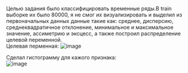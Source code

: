 Целью задания было классифицировать временные ряды.В train выборке их было 80000, я не смог их визуализировать и выделил из первоначальных данных данные такие как: среднее, дисперсию, среднеквадратичное отклонение, минимальное и максимальное значение, ассиметрию и эксцесc, а также построил распределение целевой переменной.<br />
Целевая перменная:
![image](https://github.com/user-attachments/assets/e21e9ea1-24d1-4865-9796-5c3f29139d02)

Сделал гистограмму для кажого признака:<br />
![image](https://github.com/user-attachments/assets/e72e03df-4848-4c25-8a85-e2b84b5c5fe2)
